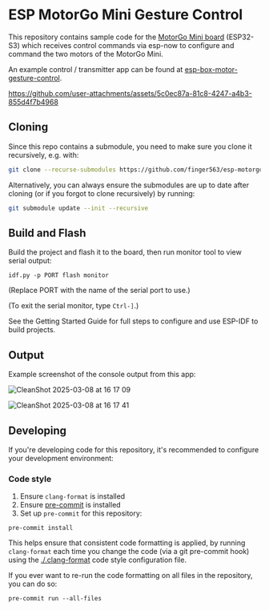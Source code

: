 # ESP MotorGo Mini Gesture Control

This repository contains sample code for the [MotorGo Mini
board](https://motorgo.net) (ESP32-S3) which receives control commands via
esp-now to configure and command the two motors of the MotorGo Mini.

An example control / transmitter app can be found at
[esp-box-motor-gesture-control](https://github.com/finger563/esp-box-motor-gesture-control).

https://github.com/user-attachments/assets/5c0ec87a-81c8-4247-a4b3-855d4f7b4968

## Cloning

Since this repo contains a submodule, you need to make sure you clone it
recursively, e.g. with:

``` sh
git clone --recurse-submodules https://github.com/finger563/esp-motorgo-mini-gesture-control
```

Alternatively, you can always ensure the submodules are up to date after cloning
(or if you forgot to clone recursively) by running:

``` sh
git submodule update --init --recursive
```

## Build and Flash

Build the project and flash it to the board, then run monitor tool to view serial output:

```
idf.py -p PORT flash monitor
```

(Replace PORT with the name of the serial port to use.)

(To exit the serial monitor, type ``Ctrl-]``.)

See the Getting Started Guide for full steps to configure and use ESP-IDF to build projects.

## Output

Example screenshot of the console output from this app:

![CleanShot 2025-03-08 at 16 17 09](https://github.com/user-attachments/assets/a9f1e8e5-5282-4725-b344-96d23c7ae5ab)


![CleanShot 2025-03-08 at 16 17 41](https://github.com/user-attachments/assets/0fdc0fb7-8201-4862-8f68-cb1fab0ef426)


## Developing

If you're developing code for this repository, it's recommended to configure
your development environment:

### Code style

1. Ensure `clang-format` is installed
2. Ensure [pre-commit](https://pre-commit.com) is installed
3. Set up `pre-commit` for this repository:

  ``` console
  pre-commit install
  ```

This helps ensure that consistent code formatting is applied, by running
`clang-format` each time you change the code (via a git pre-commit hook) using
the [./.clang-format](./.clang-format) code style configuration file.

If you ever want to re-run the code formatting on all files in the repository,
you can do so:

``` console
pre-commit run --all-files
```
